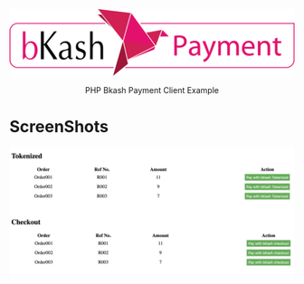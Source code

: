 <p align="center"><a href="https://github.com/Shipu/bkash-example" target="_blank"><img src="./bkash_payment_logo.png"></a></p>
<p align="center">
    PHP Bkash Payment Client Example
</p>

# ScreenShots

<p><img src="./bkash_example-demo.png"></p>
